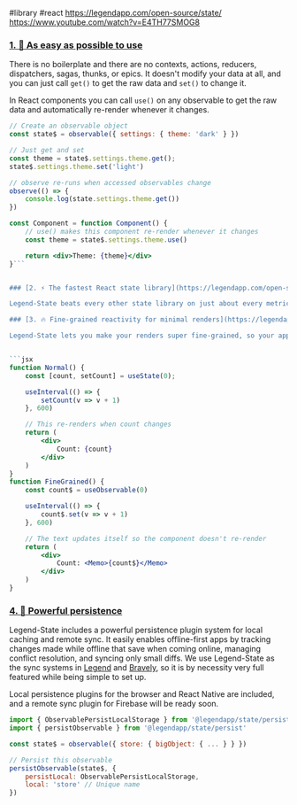 #library #react 
https://legendapp.com/open-source/state/
https://www.youtube.com/watch?v=E4TH77SMOG8
### [1. 🦄 As easy as possible to use](https://legendapp.com/open-source/state/#1--as-easy-as-possible-to-use)

There is no boilerplate and there are no contexts, actions, reducers, dispatchers, sagas, thunks, or epics. It doesn't modify your data at all, and you can just call `get()` to get the raw data and `set()` to change it.

In React components you can call `use()` on any observable to get the raw data and automatically re-render whenever it changes.


```jsx
// Create an observable object
const state$ = observable({ settings: { theme: 'dark' } })

// Just get and set
const theme = state$.settings.theme.get();
state$.settings.theme.set('light')

// observe re-runs when accessed observables change
observe(() => {
    console.log(state.settings.theme.get())
})

const Component = function Component() {
    // use() makes this component re-render whenever it changes
    const theme = state$.settings.theme.use()

    return <div>Theme: {theme}</div>
}```


### [2. ⚡️ The fastest React state library](https://legendapp.com/open-source/state/#2-%EF%B8%8F-the-fastest-react-state-library)

Legend-State beats every other state library on just about every metric and is so optimized for arrays that it even beats vanilla JS on the "swap" and "replace all rows" benchmarks. At only `4kb` and with the massive reduction in boilerplate code, you'll have big savings in file size too.![[Screenshot 2023-08-20 at 8.16.25 PM.png]]

### [3. 🔥 Fine-grained reactivity for minimal renders](https://legendapp.com/open-source/state/#3--fine-grained-reactivity-for-minimal-renders)

Legend-State lets you make your renders super fine-grained, so your apps will be much faster because React has to do less work. The best way to be fast is to render less, less often.


```jsx
function Normal() {
    const [count, setCount] = useState(0);

    useInterval(() => {
        setCount(v => v + 1)
    }, 600)

    // This re-renders when count changes
    return (
        <div>
            Count: {count}
        </div>
    )
}
function FineGrained() {
    const count$ = useObservable(0)

    useInterval(() => {
        count$.set(v => v + 1)
    }, 600)

    // The text updates itself so the component doesn't re-render
    return (
        <div>
            Count: <Memo>{count$}</Memo>
        </div>
    )
}
```

### [4. 💾 Powerful persistence](https://legendapp.com/open-source/state/#4--powerful-persistence)

Legend-State includes a powerful persistence plugin system for local caching and remote sync. It easily enables offline-first apps by tracking changes made while offline that save when coming online, managing conflict resolution, and syncing only small diffs. We use Legend-State as the sync systems in [Legend](https://legendapp.com/) and [Bravely](https://bravely.io/), so it is by necessity very full featured while being simple to set up.

Local persistence plugins for the browser and React Native are included, and a remote sync plugin for Firebase will be ready soon.

```js
import { ObservablePersistLocalStorage } from '@legendapp/state/persist-plugins/local-storage'
import { persistObservable } from '@legendapp/state/persist'

const state$ = observable({ store: { bigObject: { ... } } })

// Persist this observable
persistObservable(state$, {
    persistLocal: ObservablePersistLocalStorage,
    local: 'store' // Unique name
})
```